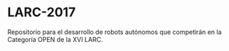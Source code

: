 # LARC-2017
Repositorio para el desarrollo de robots autónomos que competirán en la Categoría OPEN de la XVI LARC.
